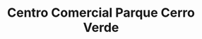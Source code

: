 ---
title: "Centro Comercial Parque Cerro Verde"
url: /caracas/centro-comercial-parque-cerro-verde/
shop: Einkaufszentrum
---